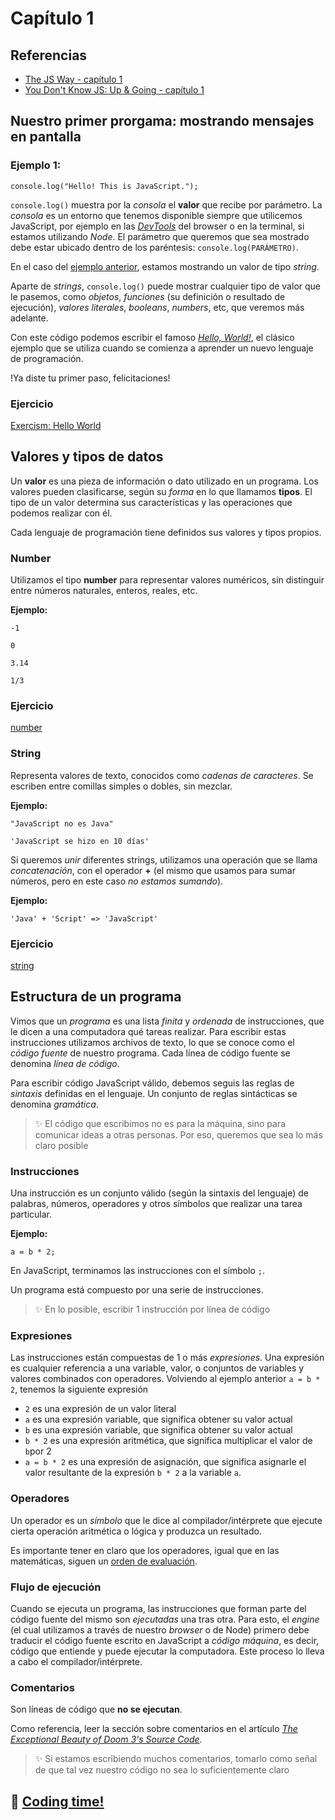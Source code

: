 # Capítulo 1

## Referencias

- [The JS Way -  capítulo 1](https://github.com/bpesquet/thejsway/blob/master/manuscript/chapter01.md)
- [You Don't Know JS: Up & Going - capítulo 1](https://github.com/getify/You-Dont-Know-JS/blob/master/up%20%26%20going/ch1.md)

## Nuestro primer prorgama: mostrando mensajes en pantalla

### Ejemplo 1: 

```
console.log("Hello! This is JavaScript.");
```

`console.log()` muestra por la _consola_ el **valor** que recibe por parámetro. La _consola_ es un entorno que tenemos disponible siempre que utilicemos JavaScript, por ejemplo en las _[DevTools](https://developer.mozilla.org/en-US/docs/Learn/Common_questions/What_are_browser_developer_tools)_ del browser o en la terminal, si estamos utilizando _Node_. El parámetro que queremos que sea mostrado debe estar ubicado dentro de los paréntesis: `console.log(PARÁMETRO)`. 

En el caso del [ejemplo anterior](#ejemplo-1), estamos mostrando un valor de tipo _string_.

Aparte de _strings_, `console.log()` puede mostrar cualquier tipo de valor que le pasemos, como _objetos_, _funciones_ (su definición o resultado de ejecución), _valores literales_, _booleans_, _numbers_, etc, que veremos más adelante.

Con este código podemos escribir el famoso _[Hello, World!](https://en.wikipedia.org/wiki/%22Hello,_World!%22_program)_, el clásico ejemplo que se utiliza cuando se comienza a aprender un nuevo lenguaje de programación. 

!Ya diste tu primer paso, felicitaciones!

### Ejercicio

[Exercism: Hello World](https://exercism.io/my/solutions/b1f98d79300a47bc94be6f8b8a03e14a)

## Valores y tipos de datos

Un **valor** es una pieza de información o dato utilizado en un programa. Los valores pueden clasificarse, según su _forma_ en lo que llamamos **tipos**. El tipo de un valor determina sus características y las operaciones que podemos realizar con él.

Cada lenguaje de programación tiene definidos sus valores y tipos propios.

### Number

Utilizamos el tipo **number** para representar valores numéricos, sin distinguir entre números naturales, enteros, reales, etc.

**Ejemplo:** 

```
-1
```

```
0
```

```
3.14
```

```
1/3
```

### Ejercicio

[number](http://www.asmarterwaytolearn.com/js/3.html)

### String

Representa valores de texto, conocidos como _cadenas de caracteres_. Se escriben entre comillas simples o dobles, sin mezclar.

**Ejemplo:** 

```"JavaScript no es Java"```

```'JavaScript se hizo en 10 días'```

Si queremos _unir_ diferentes strings, utilizamos una operación que se llama _concatenación_, con el operador **+** (el mismo que usamos para sumar números, pero en este caso *no estamos sumando*).

**Ejemplo:** 

```'Java' + 'Script' => 'JavaScript'```

### Ejercicio

[string](http://www.asmarterwaytolearn.com/js/2.html)

## Estructura de un programa

Vimos que un _programa_ es una lista *finita* y *ordenada* de instrucciones, que le dicen a una computadora qué tareas realizar. Para escribir estas instrucciones utilizamos archivos de texto, lo que se conoce como el _código fuente_ de nuestro programa. Cada línea de código fuente se denomina _línea de código_.

Para escribir código JavaScript válido, debemos seguis las reglas de _sintaxis_ definidas en el lenguaje. Un conjunto de reglas sintácticas se denomina _gramática_.

> ✨ El código que escribimos no es para la máquina, sino para comunicar ideas a otras personas. Por eso, queremos que sea lo más claro posible

### Instrucciones

Una instrucción es un conjunto válido (según la sintaxis del lenguaje) de palabras, números, operadores y otros símbolos que realizar una tarea particular.

**Ejemplo:** 

```a = b * 2;```   

En JavaScript, terminamos las instrucciones con el símbolo `;`.   

Un programa está compuesto por una serie de instrucciones.  

> ✨ En lo posible, escribir 1 instrucción por línea de código

### Expresiones

Las instrucciones están compuestas de 1 o más _expresiones_. Una expresión es cualquier referencia a una variable, valor, o conjuntos de variables y valores combinados con operadores. Volviendo al ejemplo anterior `a = b * 2`, tenemos la siguiente expresión

- `2` es una expresión de un valor literal
- `a` es una expresión variable, que significa obtener su valor actual
- `b` es una expresión variable, que significa obtener su valor actual
- `b * 2` es una expresión aritmética, que significa multiplicar el valor de `b`por 2
- `a = b * 2` es una expresión de asignación, que significa asignarle el valor resultante de la expresión `b * 2` a la variable `a`.

### Operadores

Un operador es un _símbolo_ que le dice al compilador/intérprete que ejecute cierta operación aritmética o lógica y produzca un resultado.

Es importante tener en claro que los operadores, igual que en las matemáticas, siguen un [orden de evaluación](https://developer.mozilla.org/en-US/docs/Web/JavaScript/Reference/Operators/Operator_Precedence).

### Flujo de ejecución

Cuando se ejecuta un programa, las instrucciones que forman parte del código fuente del mismo son _ejecutadas_ una tras otra. Para esto, el _engine_ (el cual utilizamos a través de nuestro _browser_ o de Node) primero debe traducir el código fuente escrito en JavaScript a _código máquina_, es decir, código que entiende y puede ejecutar la computadora. Este proceso lo lleva a cabo el compilador/intérprete.

### Comentarios

Son líneas de código que **no se ejecutan**.

Como referencia, leer la sección sobre comentarios en el artículo _[The Exceptional Beauty of Doom 3's Source Code](https://kotaku.com/the-exceptional-beauty-of-doom-3s-source-code-5975610)_.

> ✨ Si estamos escribiendo muchos comentarios, tomarlo como señal de que tal vez nuestro código no sea lo suficientemente claro

## 🚀 [Coding time!](https://github.com/bpesquet/thejsway/blob/master/manuscript/chapter01.md#coding-time)
